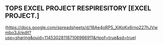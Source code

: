 ## TOPS EXCEL PROJECT RESPIRESITORY  [EXCEL PROJECT.]
(https://docs.google.com/spreadsheets/d/18Ae4oRP5_XiKoKx6rno227hJVwmbo3Jj/edit?usp=sharing&ouid=114530281187106966911&rtpof=true&sd=true)
